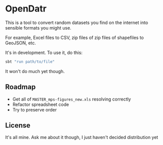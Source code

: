 # OpenDatr

This is a tool to convert random datasets you find on the internet into sensible formats you might use.

For example, Excel files to CSV, zip files of zip files of shapefiles to GeoJSON, etc.

It's in development. To use it, do this:

```bash
sbt "run path/to/file"
```

It won't do much yet though.

## Roadmap

* Get all of `MASTER_mps-figures_new.xls` resolving correctly
* Refactor spreadsheet code
* Try to preserve order

## License

It's all mine. Ask me about it though, I just haven't decided distribution yet
